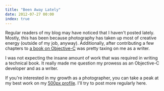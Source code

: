 ```yaml
---
title: "Been Away Lately"
date: 2012-07-27 00:00
index: true
---
```


Regular readers of my blog may have noticed that I haven't posted lately. Mostly, this has been because photography has taken up most of creative energy (outside of my job, anyway). Additionally, after contributing a few chapters to [a book on Objective-C](http://www.amazon.com/gp/product/1430243686/ref=as_li_qf_sp_asin_il_tl?ie=UTF8&camp=1789&creative=9325&creativeASIN=1430243686&linkCode=as2&tag=ashfur-20) was pretty taxing on me as a writer. 



I was not expecting the insane amount of work that was required in writing a technical book. It really made me question my prowess as an Objective-C developer and as a writer.

If you're interested in my growth as a photographer, you can take a peak at my best work on my [500px profile](http://500px.com/ashfurrow). I'll try to post more regularly here.

<!-- more -->

